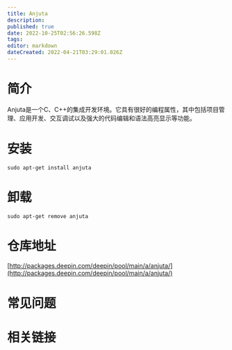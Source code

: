 ```yaml
---
title: Anjuta
description: 
published: true
date: 2022-10-25T02:56:26.598Z
tags: 
editor: markdown
dateCreated: 2022-04-21T03:29:01.026Z
---
```


# 简介

Anjuta是一个C、C++的集成开发环境。它具有很好的编程属性，其中包括项目管理、应用开发、交互调试以及强大的代码编辑和语法高亮显示等功能。

# 安装

`sudo apt-get install anjuta`

# 卸载

`sudo apt-get remove anjuta`

# 仓库地址

[http://packages.deepin.com/deepin/pool/main/a/anjuta/](http://packages.deepin.com/deepin/pool/main/a/anjuta/)


# 常见问题


# 相关链接